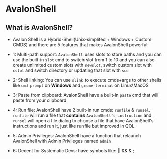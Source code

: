 # AvalonShell

## What is AvalonShell?
- Avalon Shell is a Hybrid-Shell(Unix-simplifed + Windows + Custom CMDS) and there are 5 features that makes AvalonShell powerful:

- 1: Multi-path support: `AvalonShell` uses slots to store paths and you can use the built-in `slot` cmd to switch slot from 1 to 10 and you can also create unlimited custom slots with `newslot`, switch custom slot with `cslot` and switch directory or updating that slot with `scd`
- 2: Shell linking: You can use `slink` to execute cmds+args to other shells like `cmd prompt` on **Windows** and `gnome-terminal` on Linux\MacOS
- 3: Paste from clipboard: AvalonShell have a built-in `paste` cmd that will paste from your clipboard
- 4: Run file: AvalonShell have 2 built-in run cmds: `runfile` & `runsel`. `runfile` will run a file that **contains** `AvalonShell's instruction` and `runsel` will open a file dialog to choose a file that have AvalonShell's instructions and run it, just like runfile but improved in QOL
- 5: Admin Privileges: AvalonShell have a function that relaunch AvalonShell with Admin Privileges named `admin`
- 6: Decent for Systematic Devs: have symbols like: || && & ;